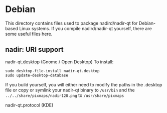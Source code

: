 
Debian
====================
This directory contains files used to package nadird/nadir-qt
for Debian-based Linux systems. If you compile nadird/nadir-qt yourself, there are some useful files here.

## nadir: URI support ##


nadir-qt.desktop  (Gnome / Open Desktop)
To install:

	sudo desktop-file-install nadir-qt.desktop
	sudo update-desktop-database

If you build yourself, you will either need to modify the paths in
the .desktop file or copy or symlink your nadir-qt binary to `/usr/bin`
and the `../../share/pixmaps/nadir128.png` to `/usr/share/pixmaps`

nadir-qt.protocol (KDE)

